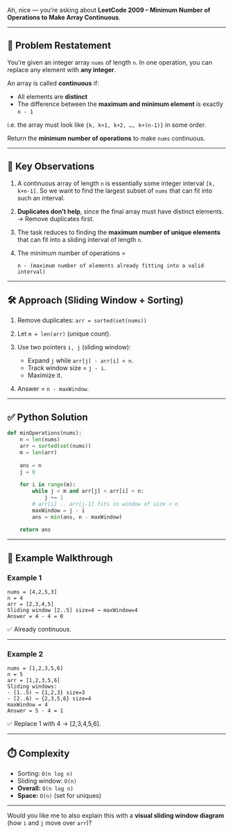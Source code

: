 Ah, nice — you’re asking about **LeetCode 2009 – Minimum Number of Operations to Make Array Continuous**.

---

## 📌 Problem Restatement

You’re given an integer array `nums` of length `n`.
In one operation, you can replace any element with **any integer**.

An array is called **continuous** if:

* All elements are **distinct**
* The difference between the **maximum and minimum element** is exactly `n - 1`

i.e. the array must look like `{k, k+1, k+2, …, k+(n-1)}` in some order.

Return the **minimum number of operations** to make `nums` continuous.

---

## 🔑 Key Observations

1. A continuous array of length `n` is essentially some integer interval `[k, k+n-1]`.
   So we want to find the largest subset of `nums` that can fit into such an interval.

2. **Duplicates don’t help**, since the final array must have distinct elements.
   → Remove duplicates first.

3. The task reduces to finding the **maximum number of unique elements** that can fit into a sliding interval of length `n`.

4. The minimum number of operations =

   ```
   n - (maximum number of elements already fitting into a valid interval)
   ```

---

## 🛠️ Approach (Sliding Window + Sorting)

1. Remove duplicates: `arr = sorted(set(nums))`
2. Let `m = len(arr)` (unique count).
3. Use two pointers `i, j` (sliding window):

   * Expand `j` while `arr[j] - arr[i] < n`.
   * Track window size = `j - i`.
   * Maximize it.
4. Answer = `n - maxWindow`.

---

## ✅ Python Solution

```python
def minOperations(nums):
    n = len(nums)
    arr = sorted(set(nums))
    m = len(arr)
    
    ans = n
    j = 0
    
    for i in range(m):
        while j < m and arr[j] < arr[i] + n:
            j += 1
        # arr[i] .. arr[j-1] fits in window of size < n
        maxWindow = j - i
        ans = min(ans, n - maxWindow)
    
    return ans
```

---

## 🔎 Example Walkthrough

### Example 1

```
nums = [4,2,5,3]
n = 4
arr = [2,3,4,5]
Sliding window [2..5] size=4 → maxWindow=4
Answer = 4 - 4 = 0
```

✅ Already continuous.

---

### Example 2

```
nums = [1,2,3,5,6]
n = 5
arr = [1,2,3,5,6]
Sliding windows:
- [1..5) → {1,2,3} size=3
- [2..6) → {2,3,5,6} size=4
maxWindow = 4
Answer = 5 - 4 = 1
```

✅ Replace 1 with 4 → \[2,3,4,5,6].

---

## ⏱️ Complexity

* Sorting: `O(n log n)`
* Sliding window: `O(n)`
* **Overall:** `O(n log n)`
* **Space:** `O(n)` (set for uniques)

---

Would you like me to also explain this with a **visual sliding window diagram** (how `i` and `j` move over `arr`)?
